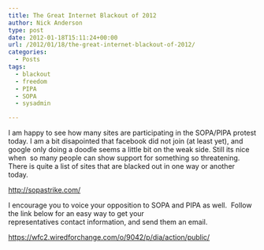 ```yaml
---
title: The Great Internet Blackout of 2012
author: Nick Anderson
type: post
date: 2012-01-18T15:11:24+00:00
url: /2012/01/18/the-great-internet-blackout-of-2012/
categories:
  - Posts
tags:
  - blackout
  - freedom
  - PIPA
  - SOPA
  - sysadmin

---
```

I am happy to see how many sites are participating in the SOPA/PIPA protest today. I am a bit disapointed that facebook did not join (at least yet), and google only doing a doodle seems a little bit on the weak side. Still its nice when  so many people can show support for something so threatening. There is quite a list of sites that are blacked out in one way or another today.

<http://sopastrike.com/>

I encourage you to voice your opposition to SOPA and PIPA as well.  Follow the link below for an easy way to get your representatives contact information, and send them an email.

<https://wfc2.wiredforchange.com/o/9042/p/dia/action/public/>

&nbsp;

&nbsp;